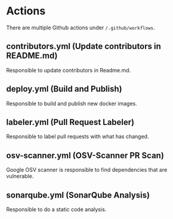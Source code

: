 # Actions

There are multiple Github actions under ``/.github/workflows``.


## contributors.yml (Update contributors in README.md)
Responsible to update contributors in Readme.md.

## deploy.yml (Build and Publish)
Responsible to build and publish new docker images.

## labeler.yml (Pull Request Labeler)
Responsible to label pull requests with what has changed.

## osv-scanner.yml (OSV-Scanner PR Scan)
Google OSV scanner is responsible to find dependencies that are vulnerable.

## sonarqube.yml (SonarQube Analysis)
Responsible to do a static code analysis.